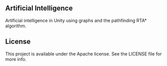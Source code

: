 ## Artificial Intelligence

Artificial intelligence in Unity using graphs and the pathfinding RTA* algorithm.

## License

This project is available under the Apache license. See the LICENSE file for more info.
